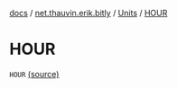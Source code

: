 [docs](../../index.md) / [net.thauvin.erik.bitly](../index.md) / [Units](index.md) / [HOUR](./-h-o-u-r.md)

# HOUR

`HOUR` [(source)](https://github.com/ethauvin/bitly-shorten/tree/master/src/main/kotlin/net/thauvin/erik/bitly/Units.kt#L41)
